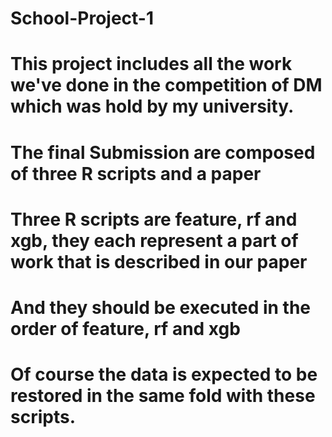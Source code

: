 # School-Project-1
# This project includes all the work we've done in the competition of DM which was hold by my university.
# The final Submission are composed of three R scripts and a paper
# Three R scripts are feature, rf and xgb, they each represent a part of work that is described in our paper
# And they should be executed in the order of feature, rf and xgb
# Of course the data is expected to be restored in the same fold with these scripts.
